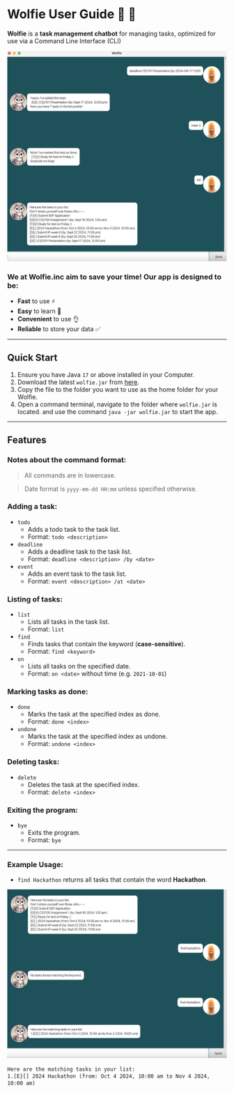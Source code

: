 # Wolfie User Guide 🐺 🚀
**Wolfie** is a **task management chatbot** for managing tasks, optimized for use via a Command Line Interface (CLI)

![Ui.png](Ui.png)

### We at Wolfie.inc aim to save your time! Our app is designed to be:
- **Fast** to use ⚡
- **Easy** to learn 💯
- **Convenient** to use 👌
- **Reliable** to store your data ✅
---
## Quick Start
1. Ensure you have Java `17` or above installed in your Computer.
2. Download the latest `wolfie.jar` from [here](https://github.com/jonushzw/ip/releases).
3. Copy the file to the folder you want to use as the home folder for your Wolfie.
4. Open a command terminal, navigate to the folder where `wolfie.jar` is located. and use the command
`java -jar wolfie.jar` to start the app.
---
## Features

### Notes about the command format:

> All commands are in lowercase.

> Date format is `yyyy-mm-dd HH:mm` unless specified otherwise.

### Adding a task: 
* `todo` 
    - Adds a todo task to the task list. 
    - Format: `todo <description>`
* `deadline`
    - Adds a deadline task to the task list.
    - Format: `deadline <description> /by <date>`
* `event`
    - Adds an event task to the task list.
    - Format: `event <description> /at <date>`

### Listing of tasks: 
* `list` 
    - Lists all tasks in the task list.
    - Format: `list`
* `find`
    - Finds tasks that contain the keyword (**case-sensitive**).
    - Format: `find <keyword>`
* `on`
    - Lists all tasks on the specified date.
    - Format: `on <date>` without time (e.g. `2021-10-01`)

### Marking tasks as done:
* `done`
    - Marks the task at the specified index as done.
    - Format: `done <index>`
* `undone`
    - Marks the task at the specified index as undone.
    - Format: `undone <index>`

### Deleting tasks:
* `delete`
    - Deletes the task at the specified index.
    - Format: `delete <index>`

### Exiting the program:
* `bye`
    - Exits the program.
    - Format: `bye`
---
### Example Usage: 
* `find Hackathon` returns all tasks that contain the word **Hackathon**.

![example.png](example.png)
```
Here are the matching tasks in your list:
1.[E}[] 2024 Hackathon (from: Oct 4 2024, 10:00 am to Nov 4 2024, 10:00 am)
```